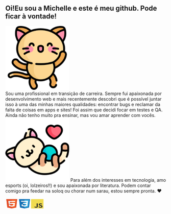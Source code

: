  <h2>Oi!Eu sou a Michelle e este é meu github. Pode ficar à vontade!</h2>
<img src="https://github.com/MihBarreto/MihBarreto/blob/main/img/kitty%20(1).png" width="200" heigth="200">
<br/> Sou uma profissional em transição de carreira. Sempre fui apaixonada por desenvolvimento web e mais recentemente descobri que é possível juntar isso à uma das minhas maiores qualidades: encontrar bugs e reclamar da falta de coisas em apps e sites! Foi assim que decidi focar em testes e QA. Ainda não tenho muito pra ensinar, mas vou amar aprender com vocês.
<br/>
<img src ="https://github.com/MihBarreto/MihBarreto/blob/main/img/pet%20(1).png" width="200" heigth="200"> 
Para além dos interesses em tecnologia, amo esports (oi, lolzeiros!!) e sou apaixonada por literatura. Podem contar comigo pra feedar na soloq ou chorar num sarau, estou sempre pronta. ♥
<br/>
<br/>
 <div style ="height:30; 
        width: 40">
      <img    height="30"
        width="40"
        src="https://raw.githubusercontent.com/devicons/devicon/master/icons/html5/html5-original.svg" /><img
        height="30"
        width="40"
        src="https://raw.githubusercontent.com/devicons/devicon/master/icons/css3/css3-original.svg" /><img
        height="30"
        width="40"
        src="https://raw.githubusercontent.com/devicons/devicon/1119b9f84c0290e0f0b38982099a2bd027a48bf1/icons/javascript/javascript-original.svg"
    /> 
</div>
  
